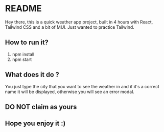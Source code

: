 # README

Hey there, this is a quick weather app project, built in 4 hours with React, Tailwind CSS and a bit of MUI. Just wanted to practice Tailwind.

## How to run it?

1. npm install 
2. npm start

## What does it do ?

You just type the city that you want to see the weather in and if it's a correct name it will be displayed, otherwise you will see an error modal.

## DO NOT claim as yours 
 
## Hope you enjoy it :)

